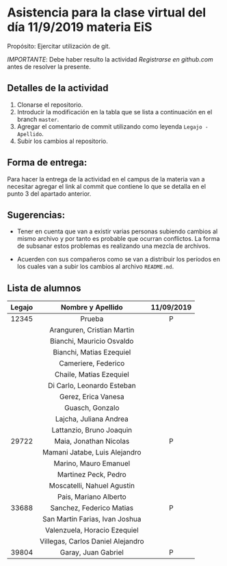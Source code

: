 # Asistencia para la clase virtual del día 11/9/2019 materia EiS

Propósito: Ejercitar utilización de git.

*IMPORTANTE*: Debe haber resulto la actividad _Registrarse en github.com_ antes de resolver la presente.

## Detalles de la actividad

1. Clonarse el repositorio.
2. Introducir la modificación en la tabla que se lista a continuación en el branch `master`.
3. Agregar el comentario de commit utilizando como leyenda `Legajo - Apellido`.
4. Subir los cambios al repositorio.

## Forma de entrega:

Para hacer la entrega de la actividad en el campus de la materia van a necesitar agregar el link al commit que contiene lo que se detalla en el punto 3 del apartado anterior.

## Sugerencias:

- Tener en cuenta que van a existir varias personas subiendo cambios al mismo archivo y por tanto es probable que ocurran conflictos. La forma de subsanar estos problemas es realizando una mezcla de archivos.

- Acuerden con sus compañeros como se van a distribuir los períodos en los cuales van a subir los cambios al archivo `README.md`.

## Lista de alumnos 

| Legajo | Nombre y Apellido                     | 11/09/2019 |
| :----: | :-----------------------------------: | :--------: |
| 12345  | Prueba                                |   P        |
|        | Aranguren, Cristian Martin            |            |
|        | Bianchi, Mauricio Osvaldo             |            |
|        | Bianchi, Matias Ezequiel              |            |
|        | Cameriere, Federico                   |            |
|        | Chaile, Matias Ezequiel               |            |
|        | Di Carlo, Leonardo Esteban            |            |
|        | Gerez, Erica Vanesa                   |            |
|        | Guasch, Gonzalo                       |            |
|        | Lajcha, Juliana Andrea                |            |
|        | Lattanzio, Bruno Joaquin              |            |
| 29722  | Maia, Jonathan Nicolas                |     P      |
|        | Mamani Jatabe, Luis Alejandro         |            |
|        | Marino, Mauro Emanuel                 |            |
|        | Martinez Peck, Pedro                  |            |
|        | Moscatelli, Nahuel Agustin            |            |
|        | Pais, Mariano Alberto                 |            |
| 33688  | Sanchez, Federico Matias              | P          |
|        | San Martin Farias, Ivan Joshua        |            |
|        | Valenzuela, Horacio Ezequiel          |            |
|        | Villegas, Carlos Daniel Alejandro     |            |
| 39804  | Garay, Juan Gabriel                   | P          |